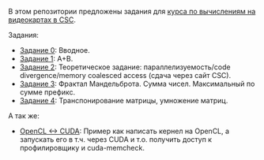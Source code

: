 В этом репозитории предложены задания для [курса по вычислениям на видеокартах в CSC](https://compscicenter.ru/courses/video_cards_computation/2021-autumn/).

Задания:

- [Задание 0](https://github.com/GPGPUCourse/GPGPUTasks2021/tree/task00): Вводное.
- [Задание 1](https://github.com/GPGPUCourse/GPGPUTasks2021/tree/task01): A+B.
- [Задание 2](https://github.com/GPGPUCourse/GPGPUTasks2021/tree/task02): Теоретическое задание: параллелизуемость/code divergence/memory coalesced access (сдача через сайт CSC).
- [Задание 3](https://github.com/GPGPUCourse/GPGPUTasks2021/tree/task03): Фрактал Мандельброта. Сумма чисел. Максимальный по сумме префикс.
- [Задание 4](https://github.com/GPGPUCourse/GPGPUTasks2021/tree/task04): Транспонирование матрицы, умножение матриц.

А так же:

 - [OpenCL <-> CUDA](https://github.com/GPGPUCourse/GPGPUTasks2021/tree/cuda): Пример как написать кернел на OpenCL, а запускать его в т.ч. через CUDA и т.о. получить доступ к профилировщику и cuda-memcheck.
